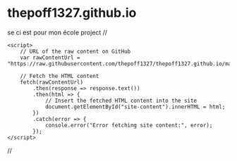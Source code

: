 # thepoff1327.github.io
se ci est pour mon école  project
//
<!DOCTYPE html>
<html lang="fr">
<head>
    <meta charset="UTF-8">
    <meta name="viewport" content="width=device-width, initial-scale=1.0">
    <title>Site Content</title>
</head>
<body>
    <div id="site-content">
        <!-- Content will be dynamically loaded here -->
    </div>

    <script>
        // URL of the raw content on GitHub
        var rawContentUrl = "https://raw.githubusercontent.com/thepoff1327/thepoff1327.github.io/main/home";

        // Fetch the HTML content
        fetch(rawContentUrl)
            .then(response => response.text())
            .then(html => {
                // Insert the fetched HTML content into the site
                document.getElementById("site-content").innerHTML = html;
            })
            .catch(error => {
                console.error("Error fetching site content:", error);
            });
    </script>
</body>
</html>
//
